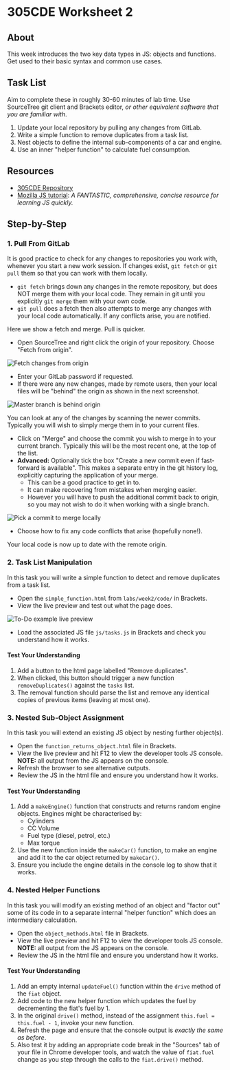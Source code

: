 # 305CDE Worksheet 2

## About

This week introduces the two key data types in JS: objects and functions. Get used to their basic syntax and common use cases.

## Task List

Aim to complete these in roughly 30-60 minutes of lab time. Use SourceTree git client and Brackets editor, _or other equivalent software that you are familiar with_.

1. Update your local repository by pulling any changes from GitLab.
2. Write a simple function to remove duplicates from a task list.
3. Nest objects to define the internal sub-components of a car and engine.
4. Use an inner "helper function" to calculate fuel consumption.

## Resources

* [305CDE Repository][]
* [Mozilla JS tutorial][]: _A FANTASTIC, comprehensive, concise resource for learning JS quickly._

[305CDE Repository]: https://gitlab.com/c0lin/305cde
[Mozilla JS tutorial]: https://developer.mozilla.org/en-US/docs/Web/JavaScript/A_re-introduction_to_JavaScript


## Step-by-Step

### 1. Pull From GitLab

It is good practice to check for any changes to repositories you work with, whenever you start a new work session. If changes exist, `git fetch` or `git pull` them so that you can work with them locally.

* `git fetch` brings down any changes in the remote repository, but does NOT merge them with your local code. They remain in git until you explicitly `git merge` them with your own code.
* `git pull` does a fetch then also attempts to merge any changes with your local code automatically. If any conflicts arise, you are notified.

Here we show a fetch and merge. Pull is quicker.

* Open SourceTree and right click the origin of your repository. Choose "Fetch from origin".

![Fetch changes from origin](static/sourcetree-fetch.png)

* Enter your GitLab password if requested.
* If there were any new changes, made by remote users, then your local files will be "behind" the origin as shown in the next screenshot.

![Master branch is behind origin](static/master-behind-origin.png)

You can look at any of the changes by scanning the newer commits. Typically you will wish to simply merge them in to your current files.

* Click on "Merge" and choose the commit you wish to merge in to your current branch. Typically this will be the most recent one, at the top of the list.
* **Advanced:** Optionally tick the box "Create a new commit even if fast-forward is available". This makes a separate entry in the git history log, explicitly capturing the application of your merge.
	- This can be a good practice to get in to.
	- It can make recovering from mistakes when merging easier.
	- However you will have to push the additional commit back to origin, so you may not wish to do it when working with a single branch.

![Pick a commit to merge locally](static/pick-commit-to-merge.png)

* Choose how to fix any code conflicts that arise (hopefully none!).

Your local code is now up to date with the remote origin.

### 2. Task List Manipulation

In this task you will write a simple function to detect and remove duplicates from a task list.

* Open the `simple_function.html` from `labs/week2/code/` in Brackets.
* View the live preview and test out what the page does.

![To-Do example live preview](static/to-do-live-preview.png)

* Load the associated JS file `js/tasks.js` in Brackets and check you understand how it works.

#### Test Your Understanding

1. Add a button to the html page labelled "Remove duplicates".
2. When clicked, this button should trigger a new function `removeDuplicates()` against the `tasks` list.
3. The removal function should parse the list and remove any identical copies of previous items (leaving at most one).

### 3. Nested Sub-Object Assignment

In this task you will extend an existing JS object by nesting further object(s).

* Open the `function_returns_object.html` file in Brackets.
* View the live preview and hit F12 to view the developer tools JS console. **NOTE:** all output from the JS appears on the console.
* Refresh the browser to see alternative outputs.
* Review the JS in the html file and ensure you understand how it works.

#### Test Your Understanding

1. Add a `makeEngine()` function that constructs and returns random engine objects. Engines might be characterised by:
	* Cylinders
	* CC Volume
	* Fuel type (diesel, petrol, etc.)
	* Max torque
2. Use the new function inside the `makeCar()` function, to make an engine and add it to the car object returned by `makeCar()`.
3. Ensure you include the engine details in the console log to show that it works.

### 4. Nested Helper Functions

In this task you will modify an existing method of an object and "factor out" some of its code in to a separate internal "helper function" which does an intermediary calculation.

* Open the `object_methods.html` file in Brackets.
* View the live preview and hit F12 to view the developer tools JS console. **NOTE:** all output from the JS appears on the console.
* Review the JS in the html file and ensure you understand how it works.

#### Test Your Understanding

1. Add an empty internal `updateFuel()` function within the `drive` method of the `fiat` object.
2. Add code to the new helper function which updates the fuel by decrementing the fiat's fuel by 1.
3. In the original `drive()` method, instead of the assignment `this.fuel = this.fuel - 1`, invoke your new function.
4. Refresh the page and ensure that the console output is _exactly the same as before_.
5. Also test it by adding an appropriate code break in the "Sources" tab of your file in Chrome developer tools, and watch the value of `fiat.fuel` change as you step through the calls to the `fiat.drive()` method.
